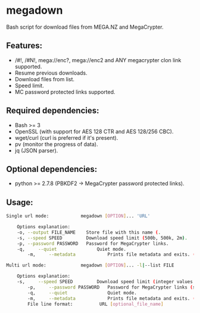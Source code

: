 # megadown

Bash script for download files from MEGA.NZ and MegaCrypter.

## Features:

 * /#!, /#N!, mega://enc?, mega://enc2 and ANY megacrypter clon link supported.
 * Resume previous downloads.
 * Download files from list.
 * Speed limit.
 * MC password protected links supported.

## Required dependencies:

 * Bash >= 3
 * OpenSSL (with support for AES 128 CTR and AES 128/256 CBC).
 * wget/curl (curl is preferred if it's present).
 * pv (monitor the progress of data).
 * jq (JSON parser).

## Optional dependencies:
 * python >= 2.7.8 (PBKDF2 -> MegaCrypter password protected links).

## Usage:

```bash
Single url mode:            megadown [OPTION]... 'URL'

	Options explanation:
	-o,	--output FILE_NAME    Store file with this name (.
	-s,	--speed SPEED         Download speed limit (500b, 500k, 2m).
	-p,	--password PASSWORD   Password for MegaCrypter links.
	-q,     --quiet               Quiet mode.
        -m,     --metadata            Prints file metadata and exits. (File name is base64 encoded).

Multi url mode:             megadown [OPTION]... -l|--list FILE

	Options explanation:
	-s,     --speed SPEED         Download speed limit (integer values: 500B, 500K, 2M).
        -p,     --password PASSWORD   Password for MegaCrypter links (same for every link in a list).
        -q,     --quiet               Quiet mode.
        -m,     --metadata            Prints file metadata and exits. (File name is base64 encoded).
        File line format:          URL [optional_file_name]

```
